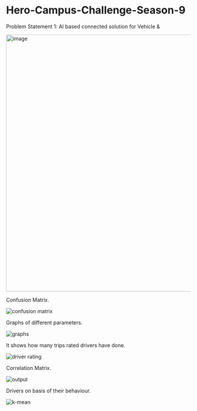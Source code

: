 # Hero-Campus-Challenge-Season-9
Problem Statement 1: AI based connected solution for Vehicle &amp; 

<img width="701" alt="image" src="https://github.com/somyakabra/Hero-Campus-Challenge-Season-9/assets/97023859/599d47fd-875f-4c55-879b-3c5ba8184a9f">



Confusion Matrix.


![confusion matrix](https://github.com/krspriya/Hero-Campus-Challenge-Season-9/assets/98299075/a6cc99df-a295-4f10-a946-c5599b7d9b7e)





Graphs of different parameters.



![graphs](https://github.com/krspriya/Hero-Campus-Challenge-Season-9/assets/98299075/51a2c67e-3b57-4ff5-8e88-9b436c996eff)




It shows how many trips rated drivers have done.


![driver rating](https://github.com/krspriya/Hero-Campus-Challenge-Season-9/assets/98299075/c831700b-80f9-4eff-ac4e-f64580f7aa9d)




Correlation Matrix.


![output](https://github.com/krspriya/Hero-Campus-Challenge-Season-9/assets/98299075/515da231-e01e-4a52-981e-6fcdfced211b)




Drivers on basis of their behaviour.


![k-mean](https://github.com/krspriya/Hero-Campus-Challenge-Season-9/assets/98299075/8594e7bc-d38f-4287-9993-56a5165dd46c)

